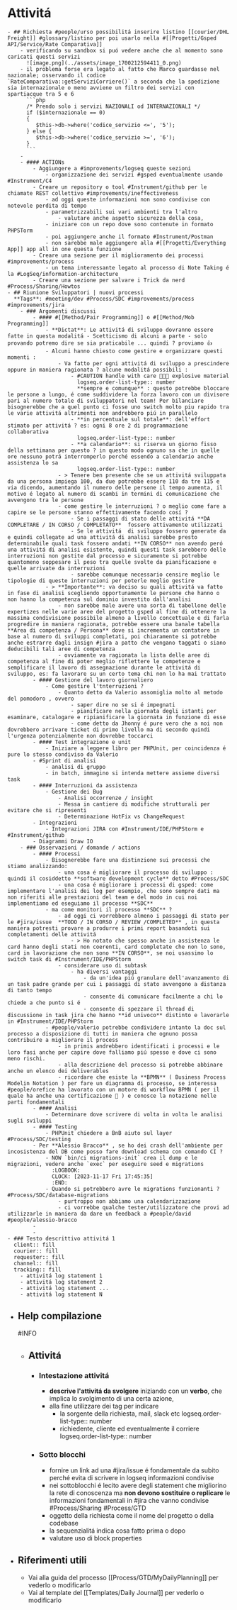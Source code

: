 # Attivitá
	- ## Richiesta #people/urso possibilitá inserire listino [[courier/DHL Freight]] #glossary/listino per poi usarlo nella #[[Progetti/Gsped API/Service/Rate Comparativa]]
		- verificando su sandbox si puó vedere anche che al momento sono caricati questi servizi
		  ![image.png](../assets/image_1700212594411_0.png)
		- il problema forse era legato al fatto che Marco guardasse nel nazionale; osservando il codice `RateComparativa::getServiziCorriere()` a seconda che la spedizione sia internazionale o meno avviene un filtro dei servizi con spartiacque tra 5 e 6 
		  ```php
		  /* Prendo solo i servizi NAZIONALI od INTERNAZIONALI */
		  if ($internazionale == 0)
		  {
		     $this->db->where('codice_servizio <=', '5');
		  } else {
		     $this->db->where('codice_servizio >=', '6');
		  }
		  ```
		-
		- #### ACTIONs
			- Aggiungere a #improvements/logseq queste sezioni
				- organizzazione dei servizi #gsped eventualmente usando #Instrument/C4
			- Creare un repository o tool #Instrument/github per le chiamate REST collettivo #improvements/ineffectiveness
				- ad oggi queste informazioni non sono condivise con notevole perdita di tempo
				- parametrizzabili sui vari ambienti tra l'altro
					- valutare anche aspetto sicurezza della cosa,
				- iniziare con un repo dove sono contenute in formato PHPSTorm
				- poi aggiungere anche il formato #Instrument/Postman
				- non sarebbe male aggiungere alla #[[Progetti/Everything App]] app all in one questa funzione
			- Creare una sezione per il miglioramento dei processi #improvements/process
				- un tema interessante legato al processo di Note Taking é la #LogSeq/information-architecture
			- Creare una sezione per salvare i Trick da nerd #Process/Sharing/Howtos
	- ## Riunione Sviluppatori | nuovi processi
	  **Tags**: #meeting/dev #Process/SDC #improvements/process #improvements/jira
		- ### Argomenti discussi
			- #### #[[Method/Pair Programming]] o #[[Method/Mob Programming]]
				- **Dictat**: Le attivitá di sviluppo dovranno essere fatte in questa modalitá - Scetticismo di alcuni a parte - solo provando potremo dire se sia praticabile ... quindi ? proviamo 👍️
				- Alcuni hanno chiesto come gestire e organizzare questi momenti :
					- Va fatto per ogni attivitá di sviluppo a prescindere oppure in maniera ragionata ? alcune modalitá possibili :
						- #CAUTION handle with care 🧨🧨🧨 explosive material
						  logseq.order-list-type:: number
						  **sempre e comunque** : questo potrebbe bloccare le persone a lungo, é come suddividere la forza lavoro con un divisore pari al numero totale di sviluppatori nel team! Per bilanciare bisognerebbe che a quel punto ci fosse uno switch molto piu rapido tra le varie attivitá altrimenti non andrebbero piú in parallelo
						- **in percentuale sul totale**: dell'effort stimato per attivitá ? es: ogni 8 ore 2 di programmazione collaborativa
						  logseq.order-list-type:: number
						- **a calendario**: si riserva un giorno fisso della settimana per questo ? in questo modo ognuno sa che in quelle ore nessuno potrá interromperlo perché essendo a calendario anche assistenza lo sa
						  logseq.order-list-type:: number
					- > Tenere ben presente che se un attivitá sviluppata da una persona impiega 100, da due potrebbe essere 110 da tre 115 e via dicendo, aumentando il numero delle persone il tempo aumenta, il motivo é legato al numero di scambi in termini di comunicazione che avvengono tra le persone
					- come gestire le interruzioni ? o meglio come fare a capire se le persone stanno effettivamente facendo cosí ?
						- Se i passaggi di stato delle attivitá **DA COMPLETARE / IN CORSO / COMPLETATO**  fossero attivamente utilizzati
						- Se le attivitá  di sviluppo fossero generate da e quindi collegate ad una attivitá di analisi sarebbe presto determinabile quali task fossero andati **IN CORSO** non avendo peró una attivitá di analisi esistente, quindi questi task sarebbero delle interruzioni non gestite dal processo e sicuramente si potrebbe quantomeno soppesare il peso tra quelle svolte da pianificazione e quelle arrivate da interruzioni
						- sarebbe comunque necessario censire meglio le tipologie di queste interruzioni per poterle meglio gestire
				- > **Importante**: va deciso su quali attivitá va fatto in fase di analisi scegliendo opportunamente le persone che hanno o non hanno la competenza sul dominio investito dall'analisi
					- non sarebbe male avere una sorta di tabellone delle expertizes nelle varie aree del progetto gsped al fine di ottenere la massima condivisione possibile almeno a livello concettuale e di farla progredire in maniera ragionata, potrebbe essere una banale tabella **Area di competenza / Persona** dove si incrementa un contatore in base al numero di sviluppi completati, poi chiaramente si potrebbe anche estrarre dagli insign #jira a patto che vengano taggati o siano deducibili tali aree di competenza
					- ovviamente va ragionata la lista delle aree di competenza al fine di poter meglio riflettere le competenze e semplificare il lavoro di assegnazione durante le attivitá di sviluppo, es: fa lavorare su un certo tema chi non lo ha mai trattato
			- #### Gestione del lavoro giornaliero
				- Come gestire l'tnterruzioni ?
					- Quanto detto da Valerio assomiglia molto al metodo del pomodoro , ovvero
						- saper dire no se si é impegnati
						- pianificare nella giornata degli istanti per esaminare, catalogare e ripianificare la giornata in funzione di esse
						- come detto da Jhonny é pure vero che a noi non dovrebbero arrivare ticket di primo livello ma di secondo quindi l'urgenza potenzialmente non dovrebbe toccarci
			- #### Test integrazione e unit
				- Iniziare a leggere libro per PHPUnit, per coincidenza é pure lo stesso condiviso da Valerio
			- #Sprint di analisi
				- analisi di gruppo
				- in batch, immagino si intenda mettere assieme diversi task
			- #### Interruzioni da assistenza
				- Gestione dei Bug
					- Analisi occorrenze / insight
					- Messa in cantiere di modifiche strutturali per evitare che si ripresenti
					- Determinazione HotFix vs ChangeRequest
			- Integrazioni
				- Integrazioni JIRA con #Instrument/IDE/PHPStorm e #Instrument/github
			- Diagrammi Draw IO
		- ### Osservazioni / domande / actions
			- #### Processi
				- Bisognerebbe fare una distinzione sui processi che stiamo analizzando:
					- una cosa é migliorare il processo di sviluppo : quindi il cosiddetto **software development cycle** detto #Process/SDC
					- una cosa é migliorare i processi di gsped: come implementare l'analisi dei log per esempio, che sono sempre dati ma non riferiti alle prestazioni del team e del modo in cui noi implementiamo ed eseguiamo il processo **SDC**
				- ma come monitori il processo **SDC** ?
					- ad oggi ci vorrebbero almeno i passaggi di stato per le #jira/issue  **TODO / IN CORSO / REVIEW /COMPLETED** , in questa maniera potresti provare a produrre i primi report basandoti sui completamenti delle attivitá
						- > Ho notato che spesso anche in assistenza le card hanno degli stati non coerenti, card completate che non lo sono, card in lavorazione che non sono **IN CORSO**, se noi usassimo lo switch task di #Instrument/IDE/PHPStorm
					- considerare uso di subtask
						- ha diversi vantaggi
							- da un'idea piú granulare dell'avanzamento di un task padre grande per cui i passaggi di stato avvengono a distanza di tanto tempo
							- consente di comunicare facilmente a chi lo chiede a che punto si é
							- consente di spezzare il thread di discussione in task jira che hanno **id univoco** distinto e lavorarle in #Instrument/IDE/PHPStorm
				- #people/valerio potrebbe condividere intanto la doc sul processo a disposizione di tutti in maniera che ognuno possa contribuire a migliorare il process
					- in primis andrebbero identificati i processi e le loro fasi anche per capire dove falliamo piú spesso e dove ci sono meno rischi.
					- alla descrizione del processo si potrebbe abbinare anche un elenco dei deliverables
					- ricordare che esiste la **BPMN** ( Business Process Modelin Notation ) per fare un diagramma di processo, se interessa #people/orefice ha lavorato con un motore di workflow BPMN ( per il quale ha anche una certificazione 🤣 ) e conosce la notazione nelle parti fondamentali
			- #### Analisi
				- Determinare dove scrivere di volta in volta le analisi sugli sviluppi
			- #### Testing
				- PHPUnit chiedere a BnB aiuto sul layer #Process/SDC/testing
			- Per **Alessio Bracco** , se ho dei crash dell'ambiente per incosistenza del DB come posso fare download schema con comando CI ?
				- NOW `bin/ci migrations-init` crea il dump e le migrazioni, vedere anche `exec` per eseguire seed e migrations
				  :LOGBOOK:
				  CLOCK: [2023-11-17 Fri 17:45:35]
				  :END:
				- Quando si potrebbero avre le migrations funzionanti ? #Process/SDC/database-migrations
					- purtroppo non abbiamo una calendarizzazione
					- ci vorrebbe qualche tester/utilizzatore che provi ad utilizzarle in maniera da dare un feedback a #people/david #people/alessio-bracco
			-
			-
	- ### Testo descrittivo attivitá 1
	  client:: fill
	  courier:: fill
	  requester:: fill
	  channel:: fill
	  tracking:: fill
		- attivitá log statement 1
		- attivitá log statement 2
		- attivitá log statement ...
		- attivitá log statement N
- ## Help compilazione
  #INFO
	- ## Attivitá
		- ### Intestazione attivitá
			- **descrive l'attivitá da svolgere** iniziando con un **verbo**, che implica lo svolgimento di una certa azione,
			- alla fine utilizzare dei tag per indicare
				- la sorgente della richiesta, mail, slack etc
				  logseq.order-list-type:: number
				- richiedente, cliente ed eventualmente il corriere
				  logseq.order-list-type:: number
		- ### Sotto blocchi
			- fornire un link ad una #jira/issue é fondamentale da subito perché evita di scrivere in logseq informazioni condivise
			- nei sottoblocchi é lecito avere degli statement che migliorino la rete di conoscenza ma **non devono sostituire o replicare** le informazioni fondamentali in #jira che vanno condivise #Process/Sharing #Process/GTD
			- oggetto della richiesta come il nome del progetto o della codebase
			- la sequenzialitá indica cosa fatto prima o dopo
			- valutare uso di block properties
- ## Riferimenti utili
	- Vai alla guida del processo [[Process/GTD/MyDailyPlanning]] per vederlo o modificarlo
	- Vai al template del [[Templates/Daily Journal]] per vederlo o modificarlo